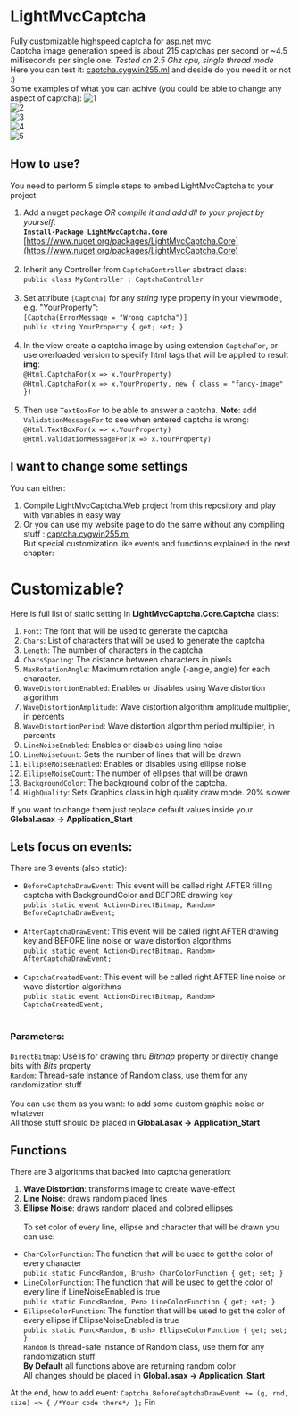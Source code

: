 # LightMvcCaptcha
Fully customizable highspeed captcha for asp.net mvc<br>
Captcha image generation speed is about 215 captchas per second or ~4.5 milliseconds per single one. *Tested on 2.5 Ghz cpu, single thread mode*<br>
Here you can test it: [captcha.cygwin255.ml](http://captcha.cygwin255.ml) and deside do you need it or not :)<br>
Some examples of  what you can achive (you could be able to change any aspect of captcha):
![1](https://raw.githubusercontent.com/cygwin255/Utilities/master/Images/Captcha/1.jpg)<br>
![2](https://raw.githubusercontent.com/cygwin255/Utilities/master/Images/Captcha/2.jpg)<br>
![3](https://raw.githubusercontent.com/cygwin255/Utilities/master/Images/Captcha/3.jpg)<br>
![4](https://raw.githubusercontent.com/cygwin255/Utilities/master/Images/Captcha/4.jpg)<br>
![5](https://raw.githubusercontent.com/cygwin255/Utilities/master/Images/Captcha/5.jpg)
## How to use?
You need to perform 5 simple steps to embed LightMvcCaptcha to your project
1. Add a nuget package *OR compile it and add dll to your project by yourself*:<br>
**`Install-Package LightMvcCaptcha.Core`**<br>
[https://www.nuget.org/packages/LightMvcCaptcha.Core](https://www.nuget.org/packages/LightMvcCaptcha.Core)
<br><br>
2. Inherit any Controller from `CaptchaController` abstract class:<br>
`public class MyController : CaptchaController`
<br><br>
3. Set attribute `[Captcha]` for any *string* type property in your viewmodel, e.g. "YourProperty":<br>
`[Captcha(ErrorMessage = "Wrong captcha")]`<br>
`public string YourProperty { get; set; }`
<br><br>
4. In the view create a captcha image by using extension `CaptchaFor`, or use overloaded version to specify html tags that will be applied to result **img**: <br>
`@Html.CaptchaFor(x => x.YourProperty)`<br>
`@Html.CaptchaFor(x => x.YourProperty, new { class = "fancy-image" })`
<br><br>
5. Then use `TextBoxFor` to be able to answer a captcha. **Note**: add `ValidationMessageFor` to see when entered captcha is wrong:<br>
`@Html.TextBoxFor(x => x.YourProperty)`<br>
`@Html.ValidationMessageFor(x => x.YourProperty)`

## I want to change some settings
You can either:
1. Compile LightMvcCaptcha.Web project from this repository and play with variables in easy way
2. Or you can use my website page to do the same without any compiling stuff : [captcha.cygwin255.ml](http://captcha.cygwin255.ml) <br>
But special customization like events and functions explained in the next chapter:

# Customizable?
Here is full list of static setting in **LightMvcCaptcha.Core.Captcha** class:
1. `Font`: The font that will be used to generate the captcha
1. `Chars`: List of characters that will be used to generate the captcha
1. `Length`: The number of characters in the captcha
1. `CharsSpacing`: The distance between characters in pixels
1. `MaxRotationAngle`: Maximum rotation angle (-angle, angle) for each character.
1. `WaveDistortionEnabled`: Enables or disables using Wave distortion algorithm
1. `WaveDistortionAmplitude`: Wave distortion algorithm amplitude multiplier, in percents
1. `WaveDistortionPeriod`: Wave distortion algorithm period multiplier, in percents
1. `LineNoiseEnabled`: Enables or disables using line noise
1. `LineNoiseCount`: Sets the number of lines that will be drawn
1. `EllipseNoiseEnabled`: Enables or disables using ellipse noise
1. `EllipseNoiseCount`: The number of ellipses that will be drawn
1. `BackgroundColor`: The background color of the captcha.
1. `HighQuality`: Sets Graphics class in high quality draw mode. 20% slower

If you want to change them just replace default values inside your **Global.asax -> Application_Start**<br>
## Lets focus on events:
There are 3 events (also static):
* `BeforeCaptchaDrawEvent`: This event will be called right AFTER filling captcha with BackgroundColor and BEFORE drawing key<br>
`public static event Action<DirectBitmap, Random> BeforeCaptchaDrawEvent;`
<br><br>
* `AfterCaptchaDrawEvent`: This event will be called right AFTER drawing key and BEFORE line noise or wave distortion algorithms<br>
`public static event Action<DirectBitmap, Random> AfterCaptchaDrawEvent;`
<br><br>
* `CaptchaCreatedEvent`: This event will be called right AFTER line noise or wave distortion algorithms<br>
`public static event Action<DirectBitmap, Random> CaptchaCreatedEvent;`
<br><br>
### Parameters:
`DirectBitmap`: Use is for drawing thru *Bitmap* property or directly change bits with *Bits* property<br>
`Random`: Thread-safe instance of Random class, use them for any randomization stuff<br>
<br>
You can use them as you want: to add some custom graphic noise or whatever<br>
All those stuff should be placed in **Global.asax -> Application_Start**
## Functions
There are 3 algorithms that backed into captcha generation:
1. **Wave Distortion**: transforms image to create wave-effect
2. **Line Noise**: draws random placed lines
3. **Ellipse Noise**: draws random placed and colored ellipses<br><br>
To set color of every line, ellipse and character that will be drawn you can use:
* `CharColorFunction`: The function that will be used to get the color of every character<br>
`public static Func<Random, Brush> CharColorFunction { get; set; }`
* `LineColorFunction`: The function that will be used to get the color of every line if LineNoiseEnabled is true  <br>
`public static Func<Random, Pen> LineColorFunction { get; set; } `
* `EllipseColorFunction`: The function that will be used to get the color of every ellipse if EllipseNoiseEnabled is true<br>
`public static Func<Random, Brush> EllipseColorFunction { get; set; }`<br>
`Random` is thread-safe instance of Random class, use them for any randomization stuff<br>
**By Default** all functions above are returning random color<br>
All changes should be placed in **Global.asax -> Application_Start**

At the end, how to add event:
`Captcha.BeforeCaptchaDrawEvent += (g, rnd, size) => { /*Your code there*/ };`
Fin
